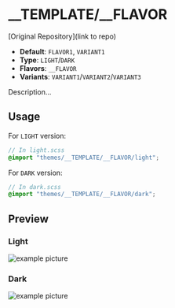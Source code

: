 # \_\_TEMPLATE/\_\_FLAVOR

[Original Repository](link to repo)

- **Default**: `FLAVOR1`, `VARIANT1`
- **Type**: `LIGHT`/`DARK`
- **Flavors**: `__FLAVOR`
- **Variants**: `VARIANT1`/`VARIANT2`/`VARIANT3`

Description...

## Usage

For `LIGHT` version:

```scss
// In light.scss
@import "themes/__TEMPLATE/__FLAVOR/light";
```

For `DARK` version:

```scss
// In dark.scss
@import "themes/__TEMPLATE/__FLAVOR/dark";
```

## Preview

### Light

![example picture](image)

### Dark

![example picture](image)
